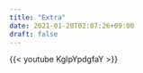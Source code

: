 ```yaml
---
title: "Extra"
date: 2021-01-20T02:07:26+09:00
draft: false
---
```



  {{< youtube KgIpYpdgfaY >}}


  <!-- https://shindanmaker.com/1043899 -->

